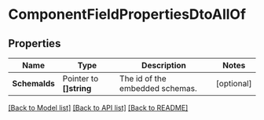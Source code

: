 # ComponentFieldPropertiesDtoAllOf

## Properties

Name | Type | Description | Notes
------------ | ------------- | ------------- | -------------
**SchemaIds** | Pointer to **[]string** | The id of the embedded schemas. | [optional] 

[[Back to Model list]](../README.md#documentation-for-models) [[Back to API list]](../README.md#documentation-for-api-endpoints) [[Back to README]](../README.md)


